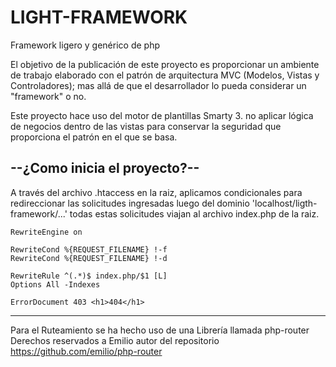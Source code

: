 # LIGHT-FRAMEWORK
Framework ligero y genérico de php

El objetivo de la publicación de este proyecto es proporcionar un ambiente de trabajo elaborado con el patrón de arquitectura MVC (Modelos, Vistas y Controladores); mas allá de que el desarrollador lo pueda considerar un "framework" o no.

Este proyecto hace uso del motor de plantillas Smarty 3.
no aplicar lógica de negocios dentro de las vistas para conservar la seguridad que proporciona el patrón en el que se basa.

## --¿Como inicia el proyecto?--
A través del archivo .htaccess en la raiz, aplicamos condicionales para redireccionar las solicitudes ingresadas luego del dominio 'localhost/ligth-framework/...'
todas estas solicitudes viajan al archivo index.php de la raiz. 

```
RewriteEngine on

RewriteCond %{REQUEST_FILENAME} !-f
RewriteCond %{REQUEST_FILENAME} !-d

RewriteRule ^(.*)$ index.php/$1 [L]
Options All -Indexes

ErrorDocument 403 <h1>404</h1>
```
---
Para el Ruteamiento se ha hecho uso de una Librería llamada php-router
Derechos reservados a Emilio autor del repositorio https://github.com/emilio/php-router